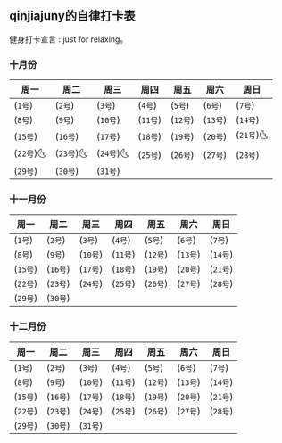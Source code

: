 ## qinjiajuny的自律打卡表

健身打卡宣言 : just  for relaxing。

### 

### 十月份

| 周一      | 周二      | 周三      | 周四     | 周五     | 周六     | 周日      |
| --------- | --------- | --------- | -------- | -------- | -------- | --------- |
| (`1号`)   | (`2号`)   | (`3号`)   | (`4号`)  | (`5号`)  | (`6号`)  | (`7号`)   |
| (`8号`)   | (`9号`)   | (`10号`)  | (`11号`) | (`12号`) | (`13号`) | (`14号`)  |
| (`15号`)  | (`16号`)  | (`17号`)  | (`18号`) | (`19号`) | (`20号`) | (`21号`)🌜 |
| (`22号`)🌜 | (`23号`)🌜 | (`24号`)🌜 | (`25号`) | (`26号`) | (`27号`) | (`28号`)  |
| (`29号`)  | (`30号`)  | (`31号`)  |          |          |          |           |

### 十一月份

| 周一     | 周二     | 周三     | 周四     | 周五     | 周六     | 周日     |
| -------- | -------- | -------- | -------- | -------- | -------- | -------- |
| (`1号`)  | (`2号`)  | (`3号`)  | (`4号`)  | (`5号`)  | (`6号`)  | (`7号`)  |
| (`8号`)  | (`9号`)  | (`10号`) | (`11号`) | (`12号`) | (`13号`) | (`14号`) |
| (`15号`) | (`16号`) | (`17号`) | (`18号`) | (`19号`) | (`20号`) | (`21号`) |
| (`22号`) | (`23号`) | (`24号`) | (`25号`) | (`26号`) | (`27号`) | (`28号`) |
| (`29号`) | (`30号`) |          |          |          |          |          |

### 十二月份

| 周一     | 周二     | 周三     | 周四     | 周五     | 周六     | 周日     |
| -------- | -------- | -------- | -------- | -------- | -------- | -------- |
| (`1号`)  | (`2号`)  | (`3号`)  | (`4号`)  | (`5号`)  | (`6号`)  | (`7号`)  |
| (`8号`)  | (`9号`)  | (`10号`) | (`11号`) | (`12号`) | (`13号`) | (`14号`) |
| (`15号`) | (`16号`) | (`17号`) | (`18号`) | (`19号`) | (`20号`) | (`21号`) |
| (`22号`) | (`23号`) | (`24号`) | (`25号`) | (`26号`) | (`27号`) | (`28号`) |
| (`29号`) | (`30号`) | (`31号`) |          |          |          |          |